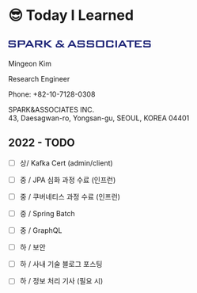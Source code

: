 # 😎 Today I Learned

## ![](.gitbook/assets/unnamed.png)



Mingeon Kim

Research Engineer

Phone: +82-10-7128-0308

&#x20;

SPARK\&ASSOCIATES INC.\
43, Daesagwan-ro, Yongsan-gu, SEOUL, KOREA 04401

## 2022 - TODO

* [ ] 상/  Kafka Cert (admin/client)
* [ ] 중 / JPA 심화 과정 수료 (인프런)
* [ ] 중 / 쿠버네티스 과정 수료 (인프런)
* [ ] 중 / Spring Batch&#x20;
* [ ] 중 / GraphQL
* [ ] 하 / 보안
* [ ] 하 / 사내 기술 블로그 포스팅
* [ ] 하 / 정보 처리 기사 (필요 시)&#x20;

